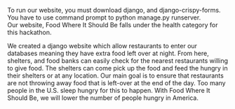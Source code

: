 To run our website, you must download django, and django-crispy-forms. You have to use command prompt to python manage.py runserver.  
Our website, Food Where It Should Be falls under the health category for this hackathon.

We created a django website which allow restaurants to enter our databases meaning they have extra food left over at night. From here, shelters, and food banks can easily check for the nearest restaurants willing to give food.  The shelters can come pick up the food and feed the hungry in their shelters or at any location.  Our main goal is to ensure that restaurants are not throwing away food that is left-over at the end of the day.  Too many people in the U.S. sleep hungry for this to happen.  With Food Where It Should Be, we will lower the number of people hungry in America.
